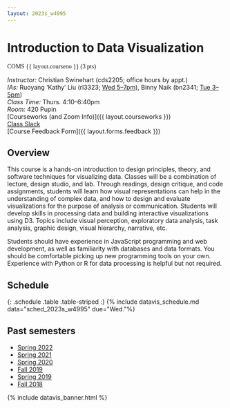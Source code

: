 ```yaml
---
layout: 2023s_w4995
---
```


<div id="idv-banner"></div>

# Introduction to Data Visualization

<span style="font-family: Jost">COMS {{ layout.courseno }} (3 pts)</span>

_Instructor:_ Christian Swinehart (cds2205; office hours by appt.)<br>
_IAs:_ Ruoyang ‘Kathy’ Liu (rl3323; [Wed 5–7pm](https://calendar.app.google/H6XnPXhhBRofjwUF9 )), Binny Naik (bn2341; [Tue 3–5pm](https://calendar.app.google/qvDunmUjn9nBwXTU7))<br>
_Class Time:_ Thurs. 4:10–6:40pm<br>
_Room:_ 420 Pupin<br>
[Courseworks (and Zoom Info)]({{ layout.courseworks }})<br>
[Class Slack](https://columbiaviz-sp23.slack.com)<br>
[Course Feedback Form]({{ layout.forms.feedback }})

## Overview

This course is a hands-on introduction to design principles, theory, and software techniques for visualizing data. Classes will be a combination of lecture, design studio, and lab. Through readings, design critique, and code assignments, students will learn how visual representations can help in the understanding of complex data, and how to design and evaluate visualizations for the purpose of analysis or communication. Students will develop skills in processing data and building interactive visualizations using D3. Topics include visual perception, exploratory data analysis, task analysis, graphic design, visual hierarchy, narrative, etc.

Students should have experience in JavaScript programming and web development, as well as familiarity with databases and data formats. You should be comfortable picking up new programming tools on your own. Experience with Python or R for data processing is helpful but not required.

## Schedule

{: .schedule .table .table-striped :}
{% include datavis_schedule.md data="sched_2023s_w4995" due="Wed."%}

## Past semesters

- [Spring 2022](/2022s_w4995/)
- [Spring 2021](/2021s_w4995/)
- [Spring 2020](/2020s_w4995/)
- [Fall 2019](/2019f_w4995/)
- [Spring 2019](/2019s_w4995)
- [Fall 2018](/2018f_w4995)

{% include datavis_banner.html %}
